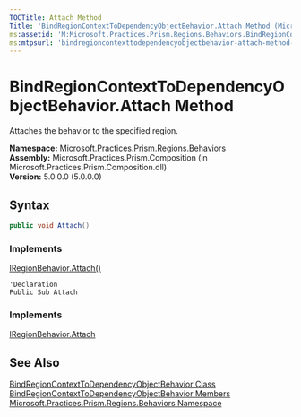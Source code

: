 ```yaml
---
TOCTitle: Attach Method
Title: 'BindRegionContextToDependencyObjectBehavior.Attach Method (Microsoft.Practices.Prism.Regions.Behaviors)'
ms:assetid: 'M:Microsoft.Practices.Prism.Regions.Behaviors.BindRegionContextToDependencyObjectBehavior.Attach'
ms:mtpsurl: 'bindregioncontexttodependencyobjectbehavior-attach-method-mspp-regions-behaviors.md'
---
```


# BindRegionContextToDependencyObjectBehavior.Attach Method

Attaches the behavior to the specified region.

**Namespace:** [Microsoft.Practices.Prism.Regions.Behaviors](/patterns-practices/reference/mspp-regions-behaviors-namespace)  
**Assembly:** Microsoft.Practices.Prism.Composition (in Microsoft.Practices.Prism.Composition.dll)  
**Version:** 5.0.0.0 (5.0.0.0)

## Syntax
```C#
public void Attach()
```
### Implements

[IRegionBehavior.Attach()](/patterns-practices/reference/iregionbehavior-attach-method-mspp-regions)

```VB
'Declaration
Public Sub Attach
```

### Implements

[IRegionBehavior.Attach](/patterns-practices/reference/iregionbehavior-attach-method-mspp-regions)

## See Also

[BindRegionContextToDependencyObjectBehavior Class](/patterns-practices/reference/bindregioncontexttodependencyobjectbehavior-class-mspp-regions-behaviors)  
[BindRegionContextToDependencyObjectBehavior Members](/patterns-practices/reference/bindregioncontexttodependencyobjectbehavior-members-mspp-regions-behaviors)  
[Microsoft.Practices.Prism.Regions.Behaviors Namespace](/patterns-practices/reference/mspp-regions-behaviors-namespace)  